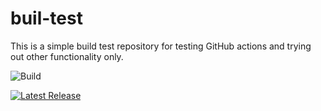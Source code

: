 # buil-test


This is a simple build test repository for testing GitHub actions and trying out other functionality only.


![Build](https://github.com/nashcom/buil-test/actions/workflows/release.yml/badge.svg)


[![Latest Release](https://img.shields.io/github/v/release/nashcom/buil-test?label=release)](https://github.com/nashcom/buil-test/releases)

